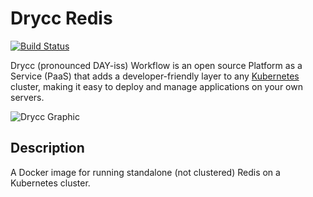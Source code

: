 # Drycc Redis
[![Build Status](https://drone.drycc.cc/api/badges/drycc/redis/status.svg)](https://drone.drycc.cc/drycc/redis)

Drycc (pronounced DAY-iss) Workflow is an open source Platform as a Service (PaaS) that adds a developer-friendly layer to any [Kubernetes](http://kubernetes.io) cluster, making it easy to deploy and manage applications on your own servers.

![Drycc Graphic](https://getdrycc.blob.core.windows.net/get-drycc/drycc-graphic-small.png)

## Description
A Docker image for running standalone (not clustered) Redis on a Kubernetes cluster.

[v2.18]: https://github.com/drycc/workflow/releases/tag/v2.18.0
